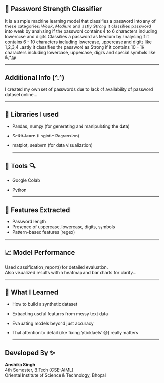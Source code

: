## 🔐 Password Strength Classifier

It is a simple machine learning model that classifies a password into any of these categories: *Weak*, *Medium* and lastly *Strong*
It classifies password into weak by analysing if the password contains 4 to 6 characters including lowercase and digits
Classifies a password as Medium by analysing if it contains 6 - 10 characters including lowercase, uppercase and digits like 1,2,3,4
Lastly it classifies the password as Strong if it contains 10 - 16 characters including lowercase, uppercase, digits and special symbols like &,*,@ 

---

## Additional Info (^.^)

I created my own set of passwords due to lack of availability of password dataset online...

---

## 📄 Libraries I used

- Pandas, numpy (for generating and manipulating the data)
- Scikit-learn (Logistic Regression)
- matplot, seaborn (for data visualization)

  ---

## 🔎 Tools 🔍

* Google Colab
* Python

  ---

## 🧪 Features Extracted

- Password length  
- Presence of uppercase, lowercase, digits, symbols  
- Pattern-based features (regex)

---

## 📈 Model Performance

Used classification_report() for detailed evaluation.  
Also visualized results with a heatmap and bar charts for clarity...

---

## 💭 What I Learned

- How to build a synthetic dataset
- Extracting useful features from messy text data
- Evaluating models beyond just accuracy
- That attention to detail (like fixing 'yticklaels' 😅) really matters

  ---

## Developed By ✨

**Anshika Singh**  
4th Semester, B.Tech (CSE–AIML)  
Oriental Institute of Science & Technology, Bhopal  

